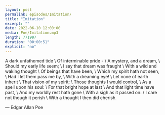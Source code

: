```yaml
---
layout: post
permalink: episodes/Imitation/
title: "Imitation"
excerpt: ""
date: 2022-06-10 12:00:00
media: Poe/Imitation.mp3
length: 771997
duration: "00:00:51"
explicit: "no"
---
```


A dark unfathomed tide \\
Of interminable pride - \\
A mystery, and a dream, \\
Should my early life seem; \\
I say that dream was fraught \\
With a wild and waking thought \\
Of beings that have been, \\
Which my spirit hath not seen, \\
Had I let them pass me by, \\
With a dreaming eye! \\
Let none of earth inherit \\
That vision of my spirit; \\
Those thoughts I would control, \\
As a spell upon his soul: \\
For that bright hope at last \\
And that light time have past, \\
And my worldly rest hath gone \\
With a sigh as it passed on: \\
I care not though it perish \\
With a thought I then did cherish.

— Edgar Allan Poe 